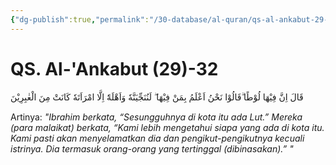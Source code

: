 ```yaml
---
{"dg-publish":true,"permalink":"/30-database/al-quran/qs-al-ankabut-29-32/"}
---
```



# QS. Al-'Ankabut (29)-32
قَالَ اِنَّ فِيْهَا لُوْطًا ۗقَالُوْا نَحْنُ اَعْلَمُ بِمَنْ فِيْهَا ۖ لَنُنَجِّيَنَّهٗ وَاَهْلَهٗٓ اِلَّا امْرَاَتَهٗ كَانَتْ مِنَ الْغٰبِرِيْنَ 

Artinya: *"Ibrahim berkata, “Sesungguhnya di kota itu ada Lut.” Mereka (para malaikat) berkata, “Kami lebih mengetahui siapa yang ada di kota itu. Kami pasti akan menyelamatkan dia dan pengikut-pengikutnya kecuali istrinya. Dia termasuk orang-orang yang tertinggal (dibinasakan).” "*

